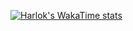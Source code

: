 [![Harlok's WakaTime stats](https://github-readme-stats.vercel.app/api/wakatime?username=alm3ndr1t&langs_count=20&theme=dark#gh-dark-mode-only)](https://github.com/anuraghazra/github-readme-stats)

<!--
👋 Hello, I'm Almendrit.

🚀 I'm deeply passionate about software development.

🌱 Actively honing my skills in Rust, C#, MySQL, JavaScript, TypeScript, React, HTML/CSS, and Git.

📫 Reach out to me at almendrit.sadriu@outlook.com. Let's connect!
-->
